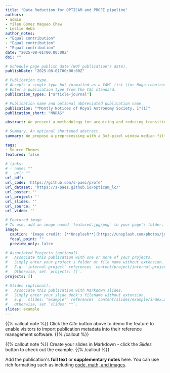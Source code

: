 ```yaml
---
title: "Data Reduction for OPTICAM and PROFE pipeline"
authors:
- admin
- Yilen Gómez Maqueo Chew
- Leslie Hebb
author_notes:
- "Equal contribution"
- "Equal contribution"
- "Equal contribution"
date: "2025-08-01T00:00:00Z"
doi: ""

# Schedule page publish date (NOT publication's date).
publishDate: "2025-08-01T00:00:00Z"

# Publication type.
# Accepts a single type but formatted as a YAML list (for Hugo requirements).
# Enter a publication type from the CSL standard.
publication_types: ["article-journal"]

# Publication name and optional abbreviated publication name.
publication: "*Montly Notices of Royal Astronomy Society, 1*(1)"
publication_short: "MNRAS"

abstract: We present a methodology for acquiring and reducing transiting exoplanet light curves obtained with San Pedro Mártir (SPM) 2.1m+OPTICAM, based on ~180h of observations acquired between 2023 and 2025. The OPTICAM sCMOS detectors generate significant hot pixels at exposures ≥ 10s, affecting both science and calibration frames. These hot pixels are not removed by standard dark subtraction because they vary unpredictably from frame to frame. We evaluate six pre-processing methods applied to science and calibration images using the transit of a TESS planet candidate observed in the g'r'i' filters. A median filter with a 3x3-pixel window minimizes the effect of hot pixels without affecting stellar signals. This proposed method best reduces dispersion and red noise in the light curves when stellar peak counts are close to the dark current level. The improvement is less significant when the stellar peak is several thousand counts above the dark current level. We fit a multiband transit model to the light curves, measuring photometric precision, correlated noise, and retrieved planetary parameters. Although we analyze the same dataset, we find that fitted parameters depend on the preprocessing method used. Posterior comparisons show that the median filter preprocessing best describes the data. We caution against combining light curves from different reductions, as it could introduce unquantifiable systematic errors; for example, the derived impact parameter varies by up to ~5.6σ. Finally, we introduce PROFE, a reduction pipeline that implements our proposed method, which incorporates AstroImageJ and Python scripts.

# Summary. An optional shortened abstract.
summary: We propose a preprocessing with a 3x3-pixel window median filter for the OPTICAM data of transiting exoplanet and introduce PROFE, a pipeline that implementa that preprocessing among other needed corrections and outputs.

tags:
- Source Themes
featured: false

# links:
# - name: ""
#   url: ""
url_pdf: 
url_code: 'https://github.com/s-paez/profe'
url_dataset: 'https://s-paez.github.io/opticam_lc/'
url_poster: ''
url_project: ''
url_slides: ''
url_source: ''
url_video: ''

# Featured image
# To use, add an image named `featured.jpg/png` to your page's folder. 
image:
  caption: 'Image credit: [**Unsplash**](https://unsplash.com/photos/jdD8gXaTZsc)'
  focal_point: ""
  preview_only: false

# Associated Projects (optional).
#   Associate this publication with one or more of your projects.
#   Simply enter your project's folder or file name without extension.
#   E.g. `internal-project` references `content/project/internal-project/index.md`.
#   Otherwise, set `projects: []`.
projects: []

# Slides (optional).
#   Associate this publication with Markdown slides.
#   Simply enter your slide deck's filename without extension.
#   E.g. `slides: "example"` references `content/slides/example/index.md`.
#   Otherwise, set `slides: ""`.
slides: example
---
```


{{% callout note %}}
Click the *Cite* button above to demo the feature to enable visitors to import publication metadata into their reference management software.
{{% /callout %}}

{{% callout note %}}
Create your slides in Markdown - click the *Slides* button to check out the example.
{{% /callout %}}

Add the publication's **full text** or **supplementary notes** here. You can use rich formatting such as including [code, math, and images](https://docs.hugoblox.com/content/writing-markdown-latex/).

